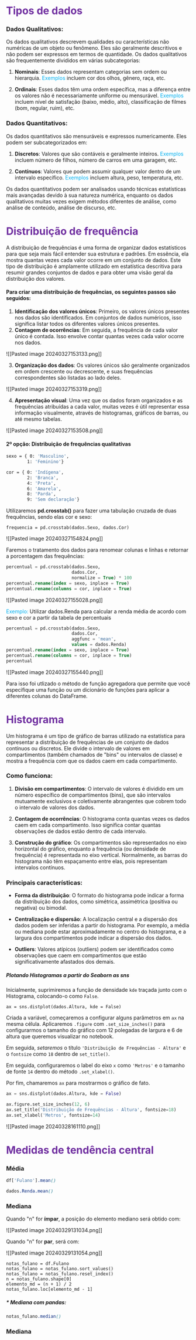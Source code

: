 
# <span style="color:#7030a0">Tipos de dados</span>

### Dados Qualitativos:

Os dados qualitativos descrevem qualidades ou características não numéricas de um objeto ou fenômeno. Eles são geralmente descritivos e não podem ser expressos em termos de quantidade. Os dados qualitativos são frequentemente divididos em várias subcategorias:

1. **Nominais**: Esses dados representam categorias sem ordem ou hierarquia. <span style="color:#00b0f0">Exemplos</span> incluem cor dos olhos, gênero, raça, etc.
    
2. **Ordinais**: Esses dados têm uma ordem específica, mas a diferença entre os valores não é necessariamente uniforme ou mensurável. <span style="color:#00b0f0">Exemplos</span> incluem nível de satisfação (baixo, médio, alto), classificação de filmes (bom, regular, ruim), etc.
    

### Dados Quantitativos:

Os dados quantitativos são mensuráveis e expressos numericamente. Eles podem ser subcategorizados em:

1. **Discretos**: Valores que são contáveis e geralmente inteiros. <span style="color:#00b0f0">Exemplos</span> incluem número de filhos, número de carros em uma garagem, etc.
    
2. **Contínuos**: Valores que podem assumir qualquer valor dentro de um intervalo específico. <span style="color:#00b0f0">Exemplos</span> incluem altura, peso, temperatura, etc.
    

Os dados quantitativos podem ser analisados usando técnicas estatísticas mais avançadas devido à sua natureza numérica, enquanto os dados qualitativos muitas vezes exigem métodos diferentes de análise, como análise de conteúdo, análise de discurso, etc.

# <span style="color:#7030a0">Distribuição de frequência </span>

A distribuição de frequências é uma forma de organizar dados estatísticos para que seja mais fácil entender sua estrutura e padrões. Em essência, ela mostra quantas vezes cada valor ocorre em um conjunto de dados. Este tipo de distribuição é amplamente utilizado em estatística descritiva para resumir grandes conjuntos de dados e para obter uma visão geral da distribuição dos valores.

#### Para criar uma distribuição de frequências, os seguintes passos são seguidos:

1. **Identificação dos valores únicos**: Primeiro, os valores únicos presentes nos dados são identificados. Em conjuntos de dados numéricos, isso significa listar todos os diferentes valores únicos presentes.
2. **Contagem de ocorrências**: Em seguida, a frequência de cada valor único é contada. Isso envolve contar quantas vezes cada valor ocorre nos dados.

![[Pasted image 20240327153133.png]]

3. **Organização dos dados**: Os valores únicos são geralmente organizados em ordem crescente ou decrescente, e suas frequências correspondentes são listadas ao lado deles.

![[Pasted image 20240327153319.png]]

4. **Apresentação visual**: Uma vez que os dados foram organizados e as frequências atribuídas a cada valor, muitas vezes é útil representar essa informação visualmente, através de histogramas, gráficos de barras, ou até mesmo tabelas.

![[Pasted image 20240327153508.png]]

#### 2º opção: Distribuição de frequências qualitativas

```bash
sexo = { 0: 'Masculino',
        1: 'Feminino'}

cor = { 0: 'Indígena',
        2: 'Branca',
        4: 'Preta',
        6: 'Amarela',
        8: 'Parda',
        9: 'Sem declaração'}
```

Utilizaremos **pd.crosstab()** para fazer uma tabulação cruzada de duas frequências, sendo elas cor e sexo:

```
frequencia = pd.crosstab(dados.Sexo, dados.Cor)
```

![[Pasted image 20240327154824.png]]

Faremos o tratamento dos dados para renomear colunas e linhas e retornar a porcentagem das frequências:

```sql
percentual = pd.crosstab(dados.Sexo,
                         dados.Cor,
                         normalize = True) * 100
percentual.rename(index = sexo, inplace = True)
percentual.rename(columns = cor, inplace = True)
```

![[Pasted image 20240327155028.png]]

<span style="color:#00b0f0">Exemplo: </span> Utilizar dados.Renda para calcular a renda média de acordo com sexo e cor a partir da tabela de percentuais

```sql
percentual = pd.crosstab(dados.Sexo,
                         dados.Cor,
                         aggfunc = 'mean',
                         values = dados.Renda)
percentual.rename(index = sexo, inplace = True)
percentual.rename(columns = cor, inplace = True)
percentual
```

![[Pasted image 20240327155440.png]]

Para isso foi utlizado o método de função agregadora que permite que você especifique uma função ou um dicionário de funções para aplicar a diferentes colunas do DataFrame.

# <span style="color:#7030a0">Histograma </span>

Um histograma é um tipo de gráfico de barras utilizado na estatística para representar a distribuição de frequências de um conjunto de dados contínuos ou discretos. Ele divide o intervalo de valores em compartimentos (também chamados de "bins" ou intervalos de classe) e mostra a frequência com que os dados caem em cada compartimento.
### Como funciona:

1. **Divisão em compartimentos**: O intervalo de valores é dividido em um número específico de compartimentos (bins), que são intervalos mutuamente exclusivos e coletivamente abrangentes que cobrem todo o intervalo de valores dos dados.
    
2. **Contagem de ocorrências**: O histograma conta quantas vezes os dados caem em cada compartimento. Isso significa contar quantas observações de dados estão dentro de cada intervalo.
    
3. **Construção do gráfico**: Os compartimentos são representados no eixo horizontal do gráfico, enquanto a frequência (ou densidade de frequência) é representada no eixo vertical. Normalmente, as barras do histograma não têm espaçamento entre elas, pois representam intervalos contínuos.

### Principais características:

- **Forma da distribuição**: O formato do histograma pode indicar a forma da distribuição dos dados, como simétrica, assimétrica (positiva ou negativa) ou bimodal.
    
- **Centralização e dispersão**: A localização central e a dispersão dos dados podem ser inferidas a partir do histograma. Por exemplo, a média ou mediana pode estar aproximadamente no centro do histograma, e a largura dos compartimentos pode indicar a dispersão dos dados.
    
- **Outliers**: Valores atípicos (outliers) podem ser identificados como observações que caem em compartimentos que estão significativamente afastados dos demais.

##### Plotando Histogramas a partir do Seaborn as sns

Inicialmente, suprimiremos a função de densidade `kde` traçada junto com o Histograma, colocando-o como `False`.

```
ax = sns.distplot(dados.Altura, kde = False)
```

Criada a variável, começaremos a configurar alguns parâmetros em `ax` na mesma célula. Aplicaremos `.figure` com `.set_size_inches()` para configurarmos o tamanho do gráfico com 12 polegadas de largura e 6 de altura que queremos visualizar no notebook.

Em seguida, _setaremos_ o título `'Distribuição de Frequências - Altura'` e o `fontsize` como `18` dentro de `set_title()`.

Em seguida, configuraremos o label do eixo `x` como `'Metros'` e o tamanho de fonte `14` dentro do método `.set_xlabel()`.

Por fim, chamaremos `ax` para mostrarmos o gráfico de fato.

```python
ax = sns.distplot(dados.Altura, kde = False)

ax.figure.set_size_inches(12, 6)
ax.set_title('Distribuição de Frequências - Altura', fontsize=18)
ax.set_xlabel('Metros', fontsize=14)
```


![[Pasted image 20240328161110.png]]

# <span style="color:#7030a0">Medidas de tendência central </span>

### Média

```scss
df['Fulano'].mean()
```

```scss
dados.Renda.mean()
```

### Mediana

Quando "n" for **ímpar**, a posição do elemento mediano será obtido com:

![[Pasted image 20240329131034.png]]

Quando "n" for **par**, será com:

![[Pasted image 20240329131054.png]]


```
notas_fulano = df.Fulano
notas_fulano = notas_fulano.sort_values()
notas_fulano = notas_fulano.reset_index()
n = notas_fulano.shape[0]
elemento_md = (n + 1) / 2
notas_fulano.loc[elemento_md - 1]
```

##### * Mediana com pandas:

```scss
notas_fulano.median()
```

### Mediana